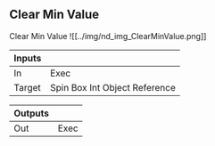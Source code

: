## Clear Min Value
Clear Min Value
![[../img/nd_img_ClearMinValue.png]]

|Inputs||
|--|--|
| In | Exec |
| Target | Spin Box Int Object Reference |

|Outputs||
|--|--|
| Out | Exec |
